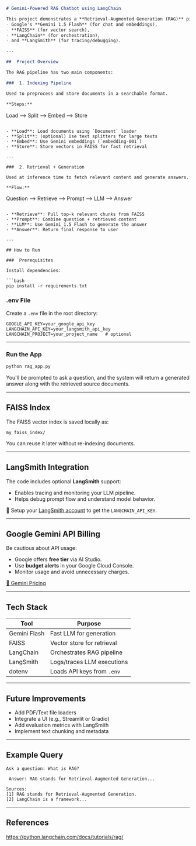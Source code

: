 ```markdown
# Gemini-Powered RAG Chatbot using LangChain

This project demonstrates a **Retrieval-Augmented Generation (RAG)** pipeline using:
- Google's **Gemini 1.5 Flash** (for chat and embeddings),
- **FAISS** (for vector search),
- **LangChain** (for orchestration),
- and **LangSmith** (for tracing/debugging).

---

##  Project Overview

The RAG pipeline has two main components:

###  1. Indexing Pipeline

Used to preprocess and store documents in a searchable format.

**Steps:**
```

Load --> Split --> Embed --> Store

```

- **Load**: Load documents using `Document` loader
- **Split**: (optional) Use text splitters for large texts
- **Embed**: Use Gemini embeddings (`embedding-001`)
- **Store**: Store vectors in FAISS for fast retrieval

---

###  2. Retrieval + Generation

Used at inference time to fetch relevant content and generate answers.

**Flow:**
```

Question --> Retrieve --> Prompt --> LLM --> Answer

````

- **Retrieve**: Pull top-k relevant chunks from FAISS
- **Prompt**: Combine question + retrieved content
- **LLM**: Use Gemini 1.5 Flash to generate the answer
- **Answer**: Return final response to user

---

## How to Run

###  Prerequisites

Install dependencies:

```bash
pip install -r requirements.txt
````

###  .env File

Create a `.env` file in the root directory:

```
GOOGLE_API_KEY=your_google_api_key
LANGCHAIN_API_KEY=your_langsmith_api_key
LANGCHAIN_PROJECT=your_project_name   # optional
```

---

###  Run the App

```bash
python rag_app.py
```

You'll be prompted to ask a question, and the system will return a generated answer along with the retrieved source documents.

---

##  FAISS Index

The FAISS vector index is saved locally as:

```
my_faiss_index/
```

You can reuse it later without re-indexing documents.

---

##  LangSmith Integration

The code includes optional **LangSmith** support:

* Enables tracing and monitoring your LLM pipeline.
* Helps debug prompt flow and understand model behavior.

📌 Setup your [LangSmith account](https://smith.langchain.com/) to get the `LANGCHAIN_API_KEY`.

---

##  Google Gemini API Billing

Be cautious about API usage:

* Google offers **free tier** via AI Studio.
* Use **budget alerts** in your Google Cloud Console.
* Monitor usage and avoid unnecessary charges.

[🔗 Gemini Pricing](https://cloud.google.com/vertex-ai/generative-ai/pricing)

---

##  Tech Stack

| Tool         | Purpose                    |
| ------------ | -------------------------- |
| Gemini Flash | Fast LLM for generation    |
| FAISS        | Vector store for retrieval |
| LangChain    | Orchestrates RAG pipeline  |
| LangSmith    | Logs/traces LLM executions |
| dotenv       | Loads API keys from `.env` |

---

## Future Improvements

* Add PDF/Text file loaders
* Integrate a UI (e.g., Streamlit or Gradio)
* Add evaluation metrics with LangSmith
* Implement text chunking and metadata

---

## Example Query

```
Ask a question: What is RAG?

 Answer: RAG stands for Retrieval-Augmented Generation...

Sources:
[1] RAG stands for Retrieval-Augmented Generation.
[2] LangChain is a framework...
```

---

## References
https://python.langchain.com/docs/tutorials/rag/

